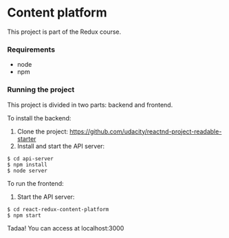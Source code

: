 # Content platform

This project is part of the Redux course.

### Requirements
* node
* npm

### Running the project

This project is divided in two parts: backend and frontend.

To install the backend:

1. Clone the project: https://github.com/udacity/reactnd-project-readable-starter
2. Install and start the API server:
```
$ cd api-server
$ npm install
$ node server
```

To run the frontend:

1. Start the API server:
```
$ cd react-redux-content-platform
$ npm start
```

Tadaa! You can access at localhost:3000
